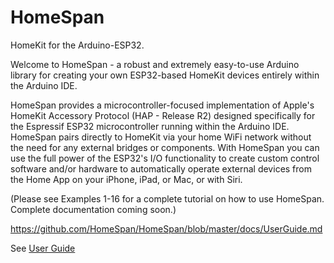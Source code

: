 # HomeSpan
HomeKit for the Arduino-ESP32.

Welcome to HomeSpan - a robust and extremely easy-to-use Arduino library for creating your own ESP32-based HomeKit devices entirely within the Arduino IDE.

HomeSpan provides a microcontroller-focused implementation of Apple's HomeKit Accessory Protocol (HAP - Release R2) designed specifically for the Espressif ESP32 microcontroller running within the Arduino IDE.  HomeSpan pairs directly to HomeKit via your home WiFi network without the need for any external bridges or components.  With HomeSpan you can use the full power of the ESP32's I/O functionality to create custom control software and/or hardware to automatically operate external devices from the Home App on your iPhone, iPad, or Mac, or with Siri.

(Please see Examples 1-16 for a complete tutorial on how to use HomeSpan.  Complete documentation coming soon.)

https://github.com/HomeSpan/HomeSpan/blob/master/docs/UserGuide.md

See [User Guide](https://github.com/HomeSpan/HomeSpan/blob/master/docs/UserGuide.md)
